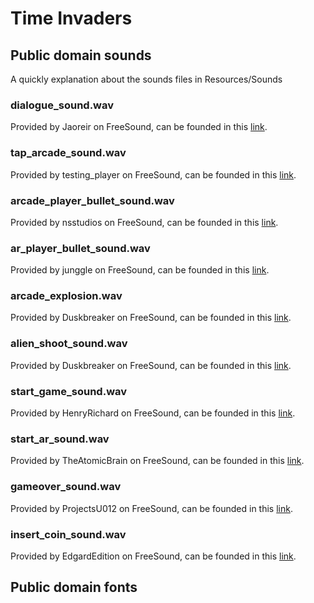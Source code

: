 # Time Invaders

## Public domain sounds 
A quickly explanation about the sounds files in Resources/Sounds

### dialogue_sound.wav
Provided by Jaoreir on FreeSound, can be founded in this [link](https://freesound.org/people/Jaoreir/sounds/533568/). 

### tap_arcade_sound.wav
Provided by testing_player on FreeSound, can be founded in this [link](https://freesound.org/people/testing_player/sounds/243038/).

### arcade_player_bullet_sound.wav
Provided by nsstudios on FreeSound, can be founded in this [link](https://freesound.org/people/nsstudios/sounds/344276/).

### ar_player_bullet_sound.wav
Provided by junggle on FreeSound, can be founded in this [link](https://freesound.org/people/junggle/sounds/29027/).

### arcade_explosion.wav
Provided by Duskbreaker on FreeSound, can be founded in this [link](https://freesound.org/people/Duskbreaker/sounds/641486/).

### alien_shoot_sound.wav
Provided by Duskbreaker on FreeSound, can be founded in this [link](https://freesound.org/people/Duskbreaker/sounds/641486/).

### start_game_sound.wav
Provided by HenryRichard on FreeSound, can be founded in this [link](https://freesound.org/people/HenryRichard/sounds/448274/).

### start_ar_sound.wav
Provided by TheAtomicBrain on FreeSound, can be founded in this [link](https://freesound.org/people/TheAtomicBrain/sounds/351878/).

### gameover_sound.wav
Provided by ProjectsU012 on FreeSound, can be founded in this [link](https://freesound.org/people/ProjectsU012/sounds/333785/).

### insert_coin_sound.wav
Provided by EdgardEdition on FreeSound, can be founded in this [link](https://freesound.org/people/EdgardEdition/sounds/113095/).

## Public domain fonts


